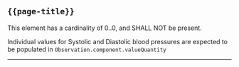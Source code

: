 ## `{{page-title}}`

This element has a cardinality of 0..0, and SHALL NOT be present. 

Individual values for Systolic and Diastolic blood pressures are expected to be populated in `Observation.component.valueQuantity`

---
